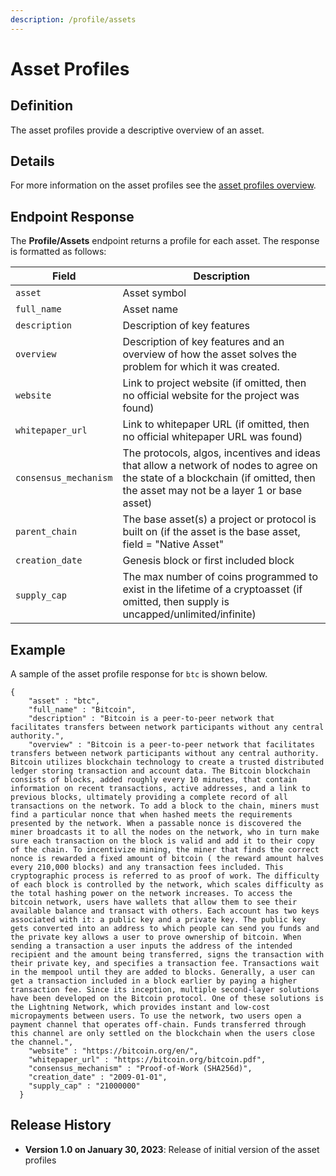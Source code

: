 ```yaml
---
description: /profile/assets
---
```


# Asset Profiles

## **Definition**

The asset profiles provide a descriptive overview of an asset.

## Details

For more information on the asset profiles see the [asset profiles overview](asset-profiles-overview.md).

## Endpoint Response

The **Profile/Assets** endpoint returns a profile for each asset.  The response is formatted as follows:

| Field                 | Description                                                                                                                                                                    |
| --------------------- | ------------------------------------------------------------------------------------------------------------------------------------------------------------------------------ |
| `asset`               | Asset symbol                                                                                                                                                                   |
| `full_name`           | Asset name                                                                                                                                                                     |
| `description`         | Description of key features                                                                                                                                                    |
| `overview`            | Description of key features and an overview of how the asset solves the problem for which it was created.                                                                      |
| `website`             | Link to project website (if omitted, then no official website for the project was found)                                                                                       |
| `whitepaper_url`      | Link to whitepaper URL (if omitted, then no official whitepaper URL was found)                                                                                                 |
| `consensus_mechanism` | The protocols, algos, incentives and ideas that allow a network of nodes to agree on the state of a blockchain (if omitted, then the asset may not be a layer 1 or base asset) |
| `parent_chain`        | The base asset(s) a project or protocol is built on (if the asset is the base asset, field = "Native Asset"                                                                    |
| `creation_date`       | Genesis block or first included block                                                                                                                                          |
| `supply_cap`          | The max number of coins programmed to exist in the lifetime of a cryptoasset (if omitted, then supply is uncapped/unlimited/infinite)                                          |

## Example

A sample of the asset profile response for  `btc` is  shown below.

```
{
    "asset" : "btc",
    "full_name" : "Bitcoin",
    "description" : "Bitcoin is a peer-to-peer network that facilitates transfers between network participants without any central authority.",
    "overview" : "Bitcoin is a peer-to-peer network that facilitates transfers between network participants without any central authority. Bitcoin utilizes blockchain technology to create a trusted distributed ledger storing transaction and account data. The Bitcoin blockchain consists of blocks, added roughly every 10 minutes, that contain information on recent transactions, active addresses, and a link to previous blocks, ultimately providing a complete record of all transactions on the network. To add a block to the chain, miners must find a particular nonce that when hashed meets the requirements presented by the network. When a passable nonce is discovered the miner broadcasts it to all the nodes on the network, who in turn make sure each transaction on the block is valid and add it to their copy of the chain. To incentivize mining, the miner that finds the correct nonce is rewarded a fixed amount of bitcoin ( the reward amount halves every 210,000 blocks) and any transaction fees included. This cryptographic process is referred to as proof of work. The difficulty of each block is controlled by the network, which scales difficulty as the total hashing power on the network increases. To access the bitcoin network, users have wallets that allow them to see their available balance and transact with others. Each account has two keys associated with it: a public key and a private key. The public key gets converted into an address to which people can send you funds and the private key allows a user to prove ownership of bitcoin. When sending a transaction a user inputs the address of the intended recipient and the amount being transferred, signs the transaction with their private key, and specifies a transaction fee. Transactions wait in the mempool until they are added to blocks. Generally, a user can get a transaction included in a block earlier by paying a higher transaction fee. Since its inception, multiple second-layer solutions have been developed on the Bitcoin protocol. One of these solutions is the Lightning Network, which provides instant and low-cost micropayments between users. To use the network, two users open a payment channel that operates off-chain. Funds transferred through this channel are only settled on the blockchain when the users close the channel.",
    "website" : "https://bitcoin.org/en/",
    "whitepaper_url" : "https://bitcoin.org/bitcoin.pdf",
    "consensus_mechanism" : "Proof-of-Work (SHA256d)",
    "creation_date" : "2009-01-01",
    "supply_cap" : "21000000"
  }
```

## Release History

* **Version 1.0 on January 30, 2023**: Release of initial version of the asset profiles
